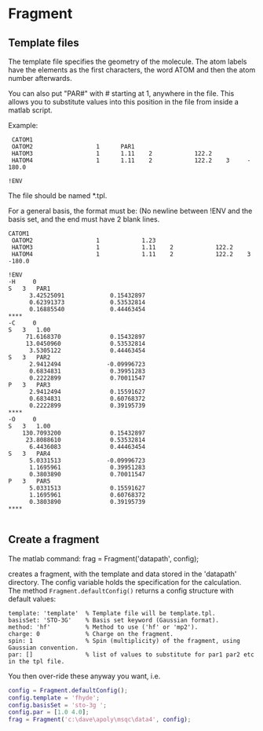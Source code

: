 Fragment
========

Template files
--------------

The template file specifies the geometry of the molecule. The atom labels have the elements as the first characters, the word ATOM and then the atom number afterwards.

You can also put "PAR#" with # starting at 1, anywhere in the file. This allows you to substitute values into this position in the file from inside a matlab script.

Example:

```text
 CATOM1
 OATOM2                  1      PAR1
 HATOM3                  1      1.11    2            122.2
 HATOM4                  1      1.11    2            122.2    3     - 180.0

!ENV
```

The file should be named *.tpl.

For a general basis, the format must be: (No newline between !ENV and the basis set, and the end must have 2 blank lines.

```text
CATOM1
 OATOM2                  1            1.23
 HATOM3                  1            1.11    2            122.2
 HATOM4                  1            1.11    2            122.2    3     -180.0

!ENV
-H     0
S   3   PAR1
      3.42525091             0.15432897
      0.62391373             0.53532814
      0.16885540             0.44463454
****
-C     0
S   3   1.00
     71.6168370              0.15432897
     13.0450960              0.53532814
      3.5305122              0.44463454
S   3   PAR2
      2.9412494             -0.09996723
      0.6834831              0.39951283
      0.2222899              0.70011547
P   3   PAR3
      2.9412494              0.15591627
      0.6834831              0.60768372
      0.2222899              0.39195739
****
-O     0
S   3   1.00
    130.7093200              0.15432897
     23.8088610              0.53532814
      6.4436083              0.44463454
S   3   PAR4
      5.0331513             -0.09996723
      1.1695961              0.39951283
      0.3803890              0.70011547
P   3   PAR5
      5.0331513              0.15591627
      1.1695961              0.60768372
      0.3803890              0.39195739
****


```

Create a fragment
-----------------

The matlab command:
    frag = Fragment('datapath', config);

creates a fragment, with the template and data stored in the 'datapath' directory. The config variable holds the specification for the calculation. The method `Fragment.defaultConfig()` returns a config structure with default values:

    template: 'template'  % Template file will be template.tpl.
    basisSet: 'STO-3G'    % Basis set keyword (Gaussian format).
    method: 'hf'          % Method to use ('hf' or 'mp2').
    charge: 0             % Charge on the fragment.
    spin: 1               % Spin (multiplicity) of the fragment, using Gaussian convention.
    par: []               % list of values to substitute for par1 par2 etc in the tpl file.

You then over-ride these anyway you want, i.e.

```matlab
config = Fragment.defaultConfig();
config.template = 'fhyde';
config.basisSet = 'sto-3g ';
config.par = [1.0 4.0];
frag = Fragment('c:\dave\apoly\msqc\data4', config);
```
